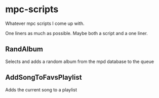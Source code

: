 # mpc-scripts
Whatever mpc scripts I come up with.

One liners as much as possible. Maybe both a script and a one liner.

RandAlbum
-----------
Selects and adds a random album from the mpd database to the queue

AddSongToFavsPlaylist
--------------------
Adds the current song to a playlist
